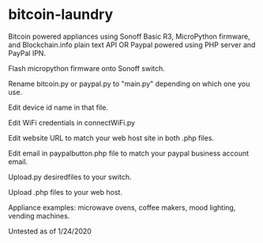 # bitcoin-laundry
Bitcoin powered appliances using Sonoff Basic R3, MicroPython firmware, and Blockchain.info plain text API
OR
Paypal powered using PHP server and PayPal IPN.

Flash micropython firmware onto Sonoff switch.

Rename bitcoin.py or paypal.py to "main.py" depending on which one you use.

Edit device id name in that file.

Edit WiFi credentials in connectWiFi.py

Edit website URL to match your web host site in both .php files.

Edit email in paypalbutton.php file to match your paypal business account email.

Upload.py desiredfiles to your switch.

Upload .php files to your web host.




Appliance examples: microwave ovens, coffee makers, mood lighting, vending machines.

Untested as of 1/24/2020
